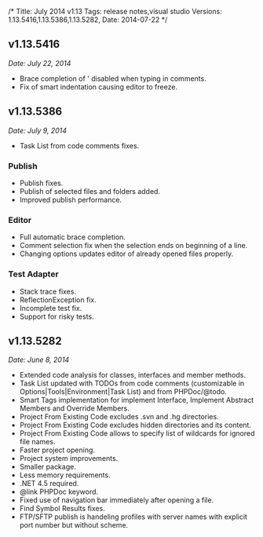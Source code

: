 /*
Title: July 2014 v1.13
Tags: release notes,visual studio
Versions: 1.13.5416,1.13.5386,1.13.5282,
Date: 2014-07-22
*/

## v1.13.5416
*Date: July 22, 2014*

- Brace completion of ' disabled when typing in comments.
- Fix of smart indentation causing editor to freeze.

## v1.13.5386
*Date: July 9, 2014*

- Task List from code comments fixes.

### Publish

- Publish fixes.
- Publish of selected files and folders added.
- Improved publish performance.

### Editor

- Full automatic brace completion.
- Comment selection fix when the selection ends on beginning of a line.
- Changing options updates editor of already opened files properly.

### Test Adapter

- Stack trace fixes.
- ReflectionException fix.
- Incomplete test fix.
- Support for risky tests.

## v1.13.5282
*Date: June 8, 2014*

- Extended code analysis for classes, interfaces and member methods.
- Task List updated with TODOs from code comments (customizable in Options|Tools|Environment|Task List) and from PHPDoc/@todo.
- Smart Tags implementation for implement Interface, Implement Abstract Members and Override Members.
- Project From Existing Code excludes .svn and .hg directories.
- Project From Existing Code excludes hidden directories and its content.
- Project From Existing Code allows to specify list of wildcards for ignored file names.
- Faster project opening.
- Project system improvements.
- Smaller package.
- Less memory requirements.
- .NET 4.5 required.
- @link PHPDoc keyword.
- Fixed use of navigation bar immediately after opening a file.
- Find Symbol Results fixes.
- FTP/SFTP publish is handeling profiles with server names with explicit port number but without scheme.

